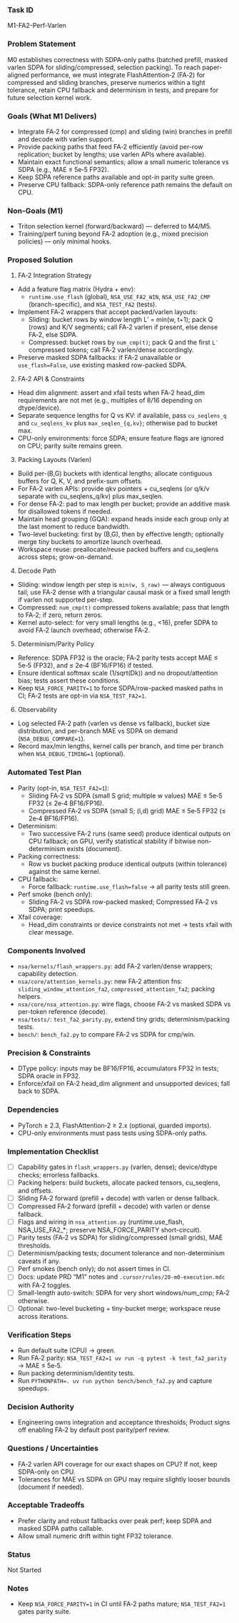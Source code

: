 ### Task ID
M1-FA2-Perf-Varlen

### Problem Statement
M0 establishes correctness with SDPA-only paths (batched prefill, masked varlen SDPA for sliding/compressed, selection packing). To reach paper-aligned performance, we must integrate FlashAttention‑2 (FA‑2) for compressed and sliding branches, preserve numerics within a tight tolerance, retain CPU fallback and determinism in tests, and prepare for future selection kernel work.

### Goals (What M1 Delivers)
- Integrate FA‑2 for compressed (cmp) and sliding (win) branches in prefill and decode with varlen support.
- Provide packing paths that feed FA‑2 efficiently (avoid per-row replication; bucket by lengths; use varlen APIs where available).
- Maintain exact functional semantics; allow a small numeric tolerance vs SDPA (e.g., MAE ≤ 5e‑5 FP32).
- Keep SDPA reference paths available and opt-in parity suite green.
- Preserve CPU fallback: SDPA-only reference path remains the default on CPU.

### Non-Goals (M1)
- Triton selection kernel (forward/backward) — deferred to M4/M5.
- Training/perf tuning beyond FA‑2 adoption (e.g., mixed precision policies) — only minimal hooks.

### Proposed Solution

1) FA‑2 Integration Strategy
- Add a feature flag matrix (Hydra + env):
  - `runtime.use_flash` (global), `NSA_USE_FA2_WIN`, `NSA_USE_FA2_CMP` (branch-specific), and `NSA_TEST_FA2` (tests).
- Implement FA‑2 wrappers that accept packed/varlen layouts:
  - Sliding: bucket rows by window length L′ = min(w, t+1); pack Q (rows) and K/V segments; call FA‑2 varlen if present, else dense FA‑2, else SDPA.
  - Compressed: bucket rows by `num_cmp(t)`; pack Q and the first `L′` compressed tokens; call FA‑2 varlen/dense accordingly.
- Preserve masked SDPA fallbacks: if FA‑2 unavailable or `use_flash=False`, use existing masked row-packed SDPA.

2) FA‑2 API & Constraints
- Head dim alignment: assert and xfail tests when FA‑2 head_dim requirements are not met (e.g., multiples of 8/16 depending on dtype/device).
- Separate sequence lengths for Q vs KV: if available, pass `cu_seqlens_q` and `cu_seqlens_kv` plus `max_seqlen_{q,kv}`; otherwise pad to bucket max.
- CPU-only environments: force SDPA; ensure feature flags are ignored on CPU; parity suite remains green.

3) Packing Layouts (Varlen)
- Build per-(B,G) buckets with identical lengths; allocate contiguous buffers for Q, K, V, and prefix-sum offsets.
- For FA‑2 varlen APIs: provide qkv pointers + cu_seqlens (or q/k/v separate with cu_seqlens_q/kv) plus max_seqlen.
- For dense FA‑2: pad to max length per bucket; provide an additive mask for disallowed tokens if needed.
- Maintain head grouping (GQA): expand heads inside each group only at the last moment to reduce bandwidth.
- Two-level bucketing: first by (B,G), then by effective length; optionally merge tiny buckets to amortize launch overhead.
- Workspace reuse: preallocate/reuse packed buffers and cu_seqlens across steps; grow-on-demand.

4) Decode Path
- Sliding: window length per step is `min(w, S_raw)` — always contiguous tail; use FA‑2 dense with a triangular causal mask or a fixed small length if varlen not supported per-step.
- Compressed: `num_cmp(t)` compressed tokens available; pass that length to FA‑2; if zero, return zeros.
- Kernel auto-select: for very small lengths (e.g., <16), prefer SDPA to avoid FA‑2 launch overhead; otherwise FA‑2.

5) Determinism/Parity Policy
- Reference: SDPA FP32 is the oracle; FA‑2 parity tests accept MAE ≤ 5e‑5 (FP32), and ≤ 2e‑4 (BF16/FP16) if tested.
- Ensure identical softmax scale (1/sqrt(Dk)) and no dropout/attention bias; tests assert these conditions.
- Keep `NSA_FORCE_PARITY=1` to force SDPA/row-packed masked paths in CI; FA‑2 tests are opt-in via `NSA_TEST_FA2=1`.

6) Observability
- Log selected FA‑2 path (varlen vs dense vs fallback), bucket size distribution, and per-branch MAE vs SDPA on demand (`NSA_DEBUG_COMPARE=1`).
- Record max/min lengths, kernel calls per branch, and time per branch when `NSA_DEBUG_TIMING=1` (optional).

### Automated Test Plan
- Parity (opt-in, `NSA_TEST_FA2=1`):
  - Sliding FA‑2 vs SDPA (small S grid; multiple w values) MAE ≤ 5e‑5 FP32 (≤ 2e‑4 BF16/FP16).
  - Compressed FA‑2 vs SDPA (small S; (l,d) grid) MAE ≤ 5e‑5 FP32 (≤ 2e‑4 BF16/FP16).
- Determinism:
  - Two successive FA‑2 runs (same seed) produce identical outputs on CPU fallback; on GPU, verify statistical stability if bitwise non-determinism exists (document).
- Packing correctness:
  - Row vs bucket packing produce identical outputs (within tolerance) against the same kernel.
- CPU fallback:
  - Force fallback: `runtime.use_flash=false` → all parity tests still green.
- Perf smoke (bench only):
  - Sliding FA‑2 vs SDPA row-packed masked; Compressed FA‑2 vs SDPA; print speedups.
 - Xfail coverage:
   - Head_dim constraints or device constraints not met → tests xfail with clear message.

### Components Involved
- `nsa/kernels/flash_wrappers.py`: add FA‑2 varlen/dense wrappers; capability detection.
- `nsa/core/attention_kernels.py`: new FA‑2 attention fns: `sliding_window_attention_fa2`, `compressed_attention_fa2`; packing helpers.
- `nsa/core/nsa_attention.py`: wire flags, choose FA‑2 vs masked SDPA vs per-token reference (decode).
- `nsa/tests/`: `test_fa2_parity.py`, extend tiny grids; determinism/packing tests.
- `bench/`: `bench_fa2.py` to compare FA‑2 vs SDPA for cmp/win.

### Precision & Constraints
- DType policy: inputs may be BF16/FP16, accumulators FP32 in tests; SDPA oracle in FP32.
- Enforce/xfail on FA‑2 head_dim alignment and unsupported devices; fall back to SDPA.

### Dependencies
- PyTorch ≥ 2.3, FlashAttention‑2 ≥ 2.x (optional, guarded imports).
- CPU-only environments must pass tests using SDPA-only paths.

### Implementation Checklist
- [ ] Capability gates in `flash_wrappers.py` (varlen, dense); device/dtype checks; errorless fallbacks.
- [ ] Packing helpers: build buckets, allocate packed tensors, cu_seqlens, and offsets.
- [ ] Sliding FA‑2 forward (prefill + decode) with varlen or dense fallback.
- [ ] Compressed FA‑2 forward (prefill + decode) with varlen or dense fallback.
- [ ] Flags and wiring in `nsa_attention.py` (runtime.use_flash, NSA_USE_FA2_*; preserve NSA_FORCE_PARITY short-circuit).
- [ ] Parity tests (FA‑2 vs SDPA) for sliding/compressed (small grids), MAE thresholds.
- [ ] Determinism/packing tests; document tolerance and non-determinism caveats if any.
- [ ] Perf smokes (bench only); do not assert times in CI.
- [ ] Docs: update PRD “M1” notes and `.cursor/rules/20-m0-execution.mdc` with FA‑2 toggles.
 - [ ] Small-length auto-switch: SDPA for very short windows/num_cmp; FA‑2 otherwise.
 - [ ] Optional: two-level bucketing + tiny-bucket merge; workspace reuse across iterations.

### Verification Steps
- Run default suite (CPU) → green.
- Run FA‑2 parity: `NSA_TEST_FA2=1 uv run -q pytest -k test_fa2_parity` → MAE ≤ 5e‑5.
- Run packing determinism/identity tests.
- Run `PYTHONPATH=. uv run python bench/bench_fa2.py` and capture speedups.

### Decision Authority
- Engineering owns integration and acceptance thresholds; Product signs off enabling FA‑2 by default post parity/perf review.

### Questions / Uncertainties
- FA‑2 varlen API coverage for our exact shapes on CPU? If not, keep SDPA-only on CPU.
- Tolerances for MAE vs SDPA on GPU may require slightly looser bounds (document if needed).

### Acceptable Tradeoffs
- Prefer clarity and robust fallbacks over peak perf; keep SDPA and masked SDPA paths callable.
- Allow small numeric drift within tight FP32 tolerance.

### Status
Not Started

### Notes
- Keep `NSA_FORCE_PARITY=1` in CI until FA‑2 paths mature; `NSA_TEST_FA2=1` gates parity suite.

